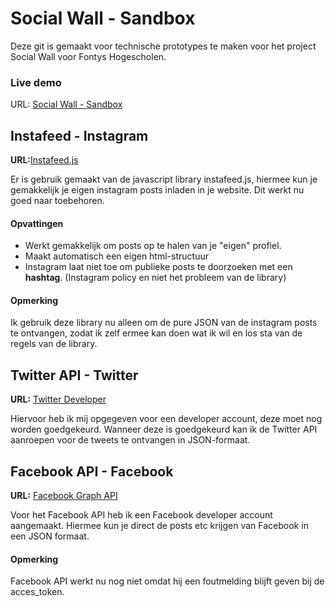 # Social Wall - Sandbox
Deze git is gemaakt voor technische prototypes te maken voor het project Social Wall voor Fontys Hogescholen.

### Live demo
URL: [Social Wall - Sandbox](https://svenhenderickx.nl/projects/socialwall/)

## Instafeed - Instagram
**URL:**[Instafeed.js](http://instafeedjs.com/)

Er is gebruik gemaakt van de javascript library instafeed.js, hiermee kun je gemakkelijk je eigen instagram posts inladen in je website. Dit werkt nu goed naar toebehoren.

#### Opvattingen
* Werkt gemakkelijk om posts op te halen van je "eigen" profiel.
* Maakt automatisch een eigen html-structuur
* Instagram laat niet toe om publieke posts te doorzoeken met een **hashtag**. (Instagram policy en niet het probleem van de library)

#### Opmerking
Ik gebruik deze library nu alleen om de pure JSON van de instagram posts te ontvangen, zodat ik zelf ermee kan doen wat ik wil en los sta van de regels van de library.

## Twitter API - Twitter
**URL:** [Twitter Developer](https://developer.twitter.com/)

Hiervoor heb ik mij opgegeven voor een developer account, deze moet nog worden goedgekeurd. Wanneer deze is goedgekeurd kan ik de Twitter API aanroepen voor de tweets te ontvangen in JSON-formaat.

## Facebook API - Facebook
**URL:** [Facebook Graph API](https://developers.facebook.com/tools/explorer/)

Voor het Facebook API heb ik een Facebook developer account aangemaakt. Hiermee kun je direct de posts etc krijgen van Facebook in een JSON formaat.

#### Opmerking
Facebook API werkt nu nog niet omdat hij een foutmelding blijft geven bij de acces_token.
